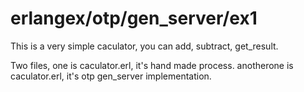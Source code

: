 erlangex/otp/gen_server/ex1
========

This is a very simple caculator, you can add, subtract, get_result.

Two files, 
one is caculator.erl, it's hand made process.
anotherone is caculator.erl, it's otp gen_server implementation.